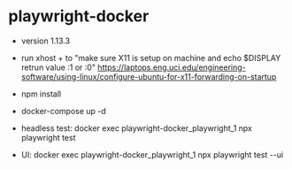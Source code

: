 # playwright-docker

- version 1.13.3

- run xhost + to "make sure X11 is setup on machine and echo $DISPLAY retrun value :1 or :0"
   https://laptops.eng.uci.edu/engineering-software/using-linux/configure-ubuntu-for-x11-forwarding-on-startup

- npm install

- docker-compose up -d 

- headless test: docker exec playwright-docker_playwright_1 npx playwright test

- UI: docker exec playwright-docker_playwright_1 npx playwright test --ui
